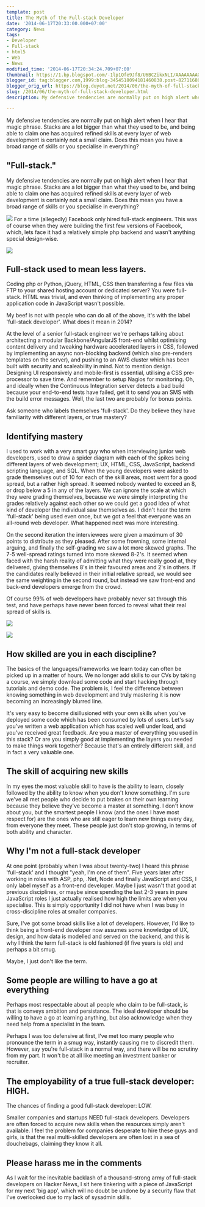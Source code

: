 ```yaml
---
template: post
title: The Myth of the Full-stack Developer
date: '2014-06-17T20:33:00.000+07:00'
category: News
tags:
- Developer
- Full-stack
- html5
- Web
- News
modified_time: '2014-06-17T20:34:24.709+07:00'
thumbnail: https://1.bp.blogspot.com/-1lp1Qfe9Jf8/U6BCZikxNLI/AAAAAAAAGtE/YYa3f6xJ-qc/s1600/stacks-change.jpg
blogger_id: tag:blogger.com,1999:blog-3454518094181460838.post-8271168071505204497
blogger_orig_url: https://blog.duyet.net/2014/06/the-myth-of-full-stack-developer.html
slug: /2014/06/the-myth-of-full-stack-developer.html
description: My defensive tendencies are normally put on high alert when I hear that magic phrase. Stacks are a lot bigger than what they used to be, and being able to claim one has acquired refined skills at every layer of web development is certainly not a small claim. Does this mean you have a broad range of skills or you specialise in everything?

---
```


My defensive tendencies are normally put on high alert when I hear that magic phrase. Stacks are a lot bigger than what they used to be, and being able to claim one has acquired refined skills at every layer of web development is certainly not a small claim. Does this mean you have a broad range of skills or you specialise in everything?

## "Full-stack." ##
My defensive tendencies are normally put on high alert when I hear that magic phrase. Stacks are a lot bigger than what they used to be, and being able to claim one has acquired refined skills at every layer of web development is certainly not a small claim. Does this mean you have a broad range of skills or you specialise in everything?

![](https://images-blogger-opensocial.googleusercontent.com/gadgets/proxy?url=http%3A%2F%2F4.bp.blogspot.com%2F-MpnNIXsvZkI%2FU6BCNWpKD9I%2FAAAAAAAAGs8%2FLrTysg7CaLo%2Fs1600%2Ffull-stack.jpg&amp;container=blogger&amp;gadget=a&amp;rewriteMime=image%2F*)
For a time (allegedly) Facebook only hired full-stack engineers. This was of course when they were building the first few versions of Facebook, which, lets face it had a relatively simple php backend and wasn't anything special design-wise.

![](https://1.bp.blogspot.com/-1lp1Qfe9Jf8/U6BCZikxNLI/AAAAAAAAGtE/YYa3f6xJ-qc/s1600/stacks-change.jpg)

## Full-stack used to mean less layers. 

Coding php or Python, jQuery, HTML, CSS then transferring a few files via FTP to your shared hosting account or dedicated server? You were full-stack. HTML was trivial, and even thinking of implementing any proper application code in JavaScript wasn't possible.

My beef is not with people who can do all of the above, it's with the label 'full-stack developer'. What does it mean in 2014?

At the level of a senior full-stack engineer we're perhaps talking about architecting a modular Backbone/AngularJS front-end whilst optimising content delivery and tweaking hardware accelerated layers in CSS, followed by implementing an async non-blocking backend (which also pre-renders templates on the server), and pushing to an AWS cluster which has been built with security and scaleability in mind. Not to mention design. Designing UI responsively and mobile-first is essential, utilising a CSS pre-processor to save time. And remember to setup Nagios for monitoring. Oh, and ideally when the Continuous Integration server detects a bad build because your end-to-end tests have failed, get it to send you an SMS with the build error messages. Well, the last two are probably for bonus points.

Ask someone who labels themselves 'full-stack'. Do they believe they have familiarity with different layers, or true mastery?

## Identifying mastery 

I used to work with a very smart guy who when interviewing junior web developers, used to draw a spider diagram with each of the spikes being different layers of web development; UX, HTML, CSS, JavaScript, backend scripting language, and SQL. When the young developers were asked to grade themselves out of 10 for each of the skill areas, most went for a good spread, but a rather high spread. It seemed nobody wanted to exceed an 8, or drop below a 5 in any of the layers. We can ignore the scale at which they were grading themselves, because we were simply interpreting the grades relatively against each other so we could get a good idea of what kind of developer the individual saw themselves as. I didn't hear the term 'full-stack' being used even once, but we got a feel that everyone was an all-round web developer. What happened next was more interesting.

On the second iteration the interviewees were given a maximum of 30 points to distribute as they pleased. After some frowning, some internal arguing, and finally the self-grading we saw a lot more skewed graphs. The 7-5 well-spread ratings turned into more skewed 8-2's. It seemed when faced with the harsh reality of admitting what they were really good at, they delivered, giving themselves 8's in their favoured areas and 2's in others. If the candidates really believed in their initial relative spread, we would see the same weighting in the second round, but instead we saw front-end and back-end developers emerge from the crowd.

Of course 99% of web developers have probably never sat through this test, and have perhaps have never been forced to reveal what their real spread of skills is.

![](https://2.bp.blogspot.com/-Asuf0WbOBJc/U6BDFWYQvKI/AAAAAAAAGtM/va-7kQMGjPQ/s1600/limited.jpg)

![](https://1.bp.blogspot.com/-bMutiljaTAs/U6BDFd-BXHI/AAAAAAAAGtQ/q_DB2pxphKk/s1600/unlimited.jpg)

## How skilled are you in each discipline? 

The basics of the languages/frameworks we learn today can often be picked up in a matter of hours. We no longer add skills to our CVs by taking a course, we simply download some code and start hacking through tutorials and demo code. The problem is, I feel the difference between knowing something in web development and truly mastering it is now becoming an increasingly blurred line.

It's very easy to become disillusioned with your own skills when you've deployed some code which has been consumed by lots of users. Let's say you've written a web application which has scaled well under load, and you've received great feedback. Are you a master of everything you used in this stack? Or are you simply good at implementing the layers you needed to make things work together? Because that's an entirely different skill, and in fact a very valuable one.

## The skill of acquiring new skills 

In my eyes the most valuable skill to have is the ability to learn, closely followed by the ability to know when you don't know something. I'm sure we've all met people who decide to put brakes on their own learning because they believe they've become a master at something. I don't know about you, but the smartest people I know (and the ones I have most respect for) are the ones who are still eager to learn new things every day, from everyone they meet. These people just don't stop growing, in terms of both ability and character.

## Why I'm not a full-stack developer 

At one point (probably when I was about twenty-two) I heard this phrase 'full-stack' and I thought "yeah, I'm one of them". Five years later after working in roles with ASP, php, .Net, Node and finally JavaScript and CSS, I only label myself as a front-end developer. Maybe I just wasn't that good at previous disciplines, or maybe since spending the last 2-3 years in pure JavaScript roles I just actually realised how high the limits are when you specialise. This is simply opportunity I did not have when I was busy in cross-discipline roles at smaller companies.

Sure, I've got some broad skills like a lot of developers. However, I'd like to think being a front-end developer now assumes some knowledge of UX, design, and how data is modelled and served on the backend, and this is why I think the term full-stack is old fashioned (if five years is old) and perhaps a bit smug.

Maybe, I just don't like the term.

## Some people are willing to have a go at everything 

Perhaps most respectable about all people who claim to be full-stack, is that is conveys ambition and persistance. The ideal developer should be willing to have a go at learning anything, but also acknowledge when they need help from a specialist in the team.

Perhaps I was too defensive at first, I've met too many people who pronounce the term in a smug way, instantly causing me to discredit them. However, say you're full-stack in a normal way, and there will be no scrutiny from my part. It won't be at all like meeting an investment banker or recruiter.

## The employability of a true full-stack developer: HIGH. 

The chances of finding a good full-stack developer: LOW.

Smaller companies and startups NEED full-stack developers. Developers are often forced to acquire new skills when the resources simply aren't available. I feel the problem for companies desperate to hire these guys and girls, is that the real multi-skilled developers are often lost in a sea of douchebags, claiming they know it all.

## Please harass me in the comments 

As I wait for the inevitable backlash of a thousand-strong army of full-stack developers on Hacker News, I sit here tinkering with a piece of JavaScript for my next 'big app', which will no doubt be undone by a security flaw that I've overlooked due to my lack of sysadmin skills.
